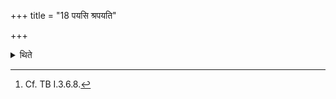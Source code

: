 +++
title = "18 पयसि श्रपयति"

+++

<details><summary>थिते</summary>

18. He cooks (those paps) in milk.[^1]  

[^1]: Cf. TB I.3.6.8. 

</details>
